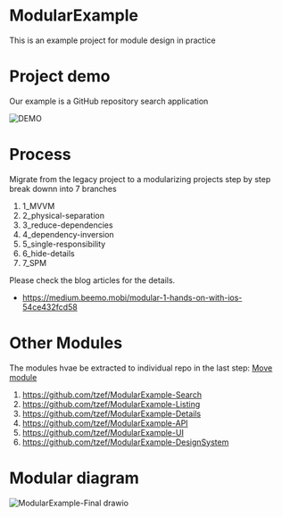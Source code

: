 # ModularExample
This is an example project for module design in practice

# Project demo
Our example is a GitHub repository search application

![DEMO](https://user-images.githubusercontent.com/3096210/174729718-1f247ba4-1873-4472-8ac5-c58baa0e49f6.gif)

# Process
Migrate from the legacy project to a modularizing projects step by step
break downn into 7 branches
1. 1_MVVM
2. 2_physical-separation
3. 3_reduce-dependencies
4. 4_dependency-inversion
5. 5_single-responsibility
6. 6_hide-details
7. 7_SPM

Please check the blog articles for the details.
- https://medium.beemo.mobi/modular-1-hands-on-with-ios-54ce432fcd58

# Other Modules
The modules hvae be extracted to individual repo in the last step: [Move module](https://medium.beemo.mobi/modular-8-move-module-b84e0fef4d9)
1. https://github.com/tzef/ModularExample-Search
2. https://github.com/tzef/ModularExample-Listing
3. https://github.com/tzef/ModularExample-Details
4. https://github.com/tzef/ModularExample-API
5. https://github.com/tzef/ModularExample-UI
6. https://github.com/tzef/ModularExample-DesignSystem

# Modular diagram
![ModularExample-Final drawio](https://user-images.githubusercontent.com/3096210/174730309-a4a6e088-e10b-4723-a2c4-f5515fb9a236.png)
